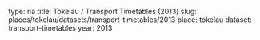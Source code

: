 type: na
title: Tokelau / Transport Timetables (2013)
slug: places/tokelau/datasets/transport-timetables/2013
place: tokelau
dataset: transport-timetables
year: 2013
